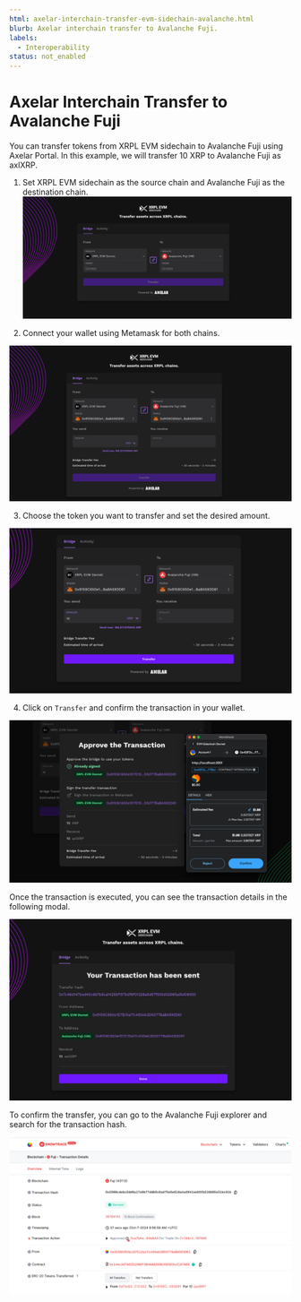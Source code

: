 ```yaml
---
html: axelar-interchain-transfer-evm-sidechain-avalanche.html
blurb: Axelar interchain transfer to Avalanche Fuji.
labels:
  - Interoperability
status: not_enabled
---
```

# Axelar Interchain Transfer to Avalanche Fuji

You can transfer tokens from XRPL EVM sidechain to Avalanche Fuji using Axelar Portal. In this example, we will transfer 10 XRP to Avalanche Fuji as axlXRP.

1. Set XRPL EVM sidechain as the source chain and Avalanche Fuji as the destination chain.
![portal set chains](../img/axelar-set-chains.png)

2. Connect your wallet using Metamask for both chains.

![portal connect metamask](../img/axelar-connect-metamask.png)

3. Choose the token you want to transfer and set the desired amount.

![portal transfer](../img/axelar-set-amount.png)

4. Click on `Transfer` and confirm the transaction in your wallet.

![portal transfer](../img/axelar-sign-transaction.png)

Once the transaction is executed, you can see the transaction details in the following modal.

![portal transaction list](../img/axelar-tx-success.png)

To confirm the transfer, you can go to the Avalanche Fuji explorer and search for the transaction hash.

![portal transaction list](../img/axelar-verify-destination-transfer.png)

